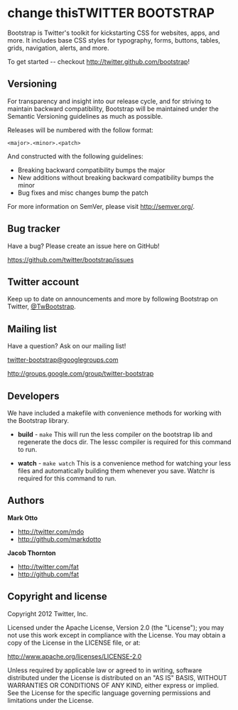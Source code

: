 change thisTWITTER BOOTSTRAP
=================

Bootstrap is Twitter's toolkit for kickstarting CSS for websites, apps, and more. It includes base CSS styles for typography, forms, buttons, tables, grids, navigation, alerts, and more.

To get started -- checkout http://twitter.github.com/bootstrap!


Versioning
----------

For transparency and insight into our release cycle, and for striving to maintain backward compatibility, Bootstrap will be maintained under the Semantic Versioning guidelines as much as possible.

Releases will be numbered with the follow format:

`<major>.<minor>.<patch>`

And constructed with the following guidelines:

* Breaking backward compatibility bumps the major
* New additions without breaking backward compatibility bumps the minor
* Bug fixes and misc changes bump the patch

For more information on SemVer, please visit http://semver.org/.


Bug tracker
-----------

Have a bug? Please create an issue here on GitHub!

https://github.com/twitter/bootstrap/issues


Twitter account
---------------

Keep up to date on announcements and more by following Bootstrap on Twitter, <a href="http://twitter.com/TwBootstrap">@TwBootstrap</a>.


Mailing list
------------

Have a question? Ask on our mailing list!

twitter-bootstrap@googlegroups.com

http://groups.google.com/group/twitter-bootstrap


Developers
----------

We have included a makefile with convenience methods for working with the Bootstrap library.

+ **build** - `make`
This will run the less compiler on the bootstrap lib and regenerate the docs dir.
The lessc compiler is required for this command to run.

+ **watch** - `make watch`
This is a convenience method for watching your less files and automatically building them whenever you save.
Watchr is required for this command to run.


Authors
-------

**Mark Otto**

+ http://twitter.com/mdo
+ http://github.com/markdotto

**Jacob Thornton**

+ http://twitter.com/fat
+ http://github.com/fat


Copyright and license
---------------------

Copyright 2012 Twitter, Inc.

Licensed under the Apache License, Version 2.0 (the "License");
you may not use this work except in compliance with the License.
You may obtain a copy of the License in the LICENSE file, or at:

   http://www.apache.org/licenses/LICENSE-2.0

Unless required by applicable law or agreed to in writing, software
distributed under the License is distributed on an "AS IS" BASIS,
WITHOUT WARRANTIES OR CONDITIONS OF ANY KIND, either express or implied.
See the License for the specific language governing permissions and
limitations under the License.
